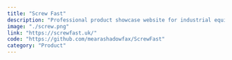 ```yaml
---
title: "Screw Fast"
description: "Professional product showcase website for industrial equipment"
image: "./screw.png"
link: "https://screwfast.uk/"
code: "https://github.com/mearashadowfax/ScrewFast"
category: "Product"
---
```

